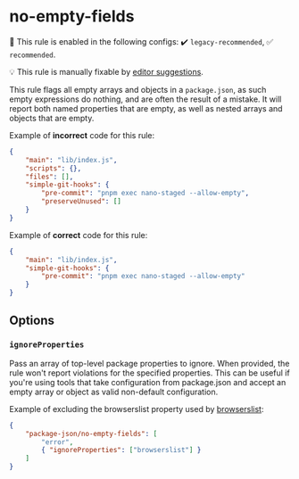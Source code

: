 # no-empty-fields

💼 This rule is enabled in the following configs: ✔️ `legacy-recommended`, ✅ `recommended`.

💡 This rule is manually fixable by [editor suggestions](https://eslint.org/docs/latest/use/core-concepts#rule-suggestions).

<!-- end auto-generated rule header -->

This rule flags all empty arrays and objects in a `package.json`, as such empty expressions do nothing, and are often the result of a mistake.
It will report both named properties that are empty, as well as nested arrays and objects that are empty.

Example of **incorrect** code for this rule:

```json
{
	"main": "lib/index.js",
	"scripts": {},
	"files": [],
	"simple-git-hooks": {
		"pre-commit": "pnpm exec nano-staged --allow-empty",
		"preserveUnused": []
	}
}
```

Example of **correct** code for this rule:

```json
{
	"main": "lib/index.js",
	"simple-git-hooks": {
		"pre-commit": "pnpm exec nano-staged --allow-empty"
	}
}
```

## Options

### `ignoreProperties`

Pass an array of top-level package properties to ignore.
When provided, the rule won't report violations for the specified properties.
This can be useful if you're using tools that take configuration from package.json and accept an empty array or object as valid non-default configuration.

Example of excluding the browserslist property used by [browserslist](https://www.npmjs.com/package/browserslist):

```json
{
	"package-json/no-empty-fields": [
		"error",
		{ "ignoreProperties": ["browserslist"] }
	]
}
```
